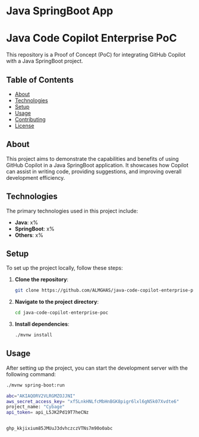 # Java SpringBoot App
# Java Code Copilot Enterprise PoC

This repository is a Proof of Concept (PoC) for integrating GitHub Copilot with a Java SpringBoot project.

## Table of Contents
 
- [About](#about)
- [Technologies](#technologies)
- [Setup](#setup)
- [Usage](#usage)
- [Contributing](#contributing)
- [License](#license)

## About

This project aims to demonstrate the capabilities and benefits of using GitHub Copilot in a Java SpringBoot application. It showcases how Copilot can assist in writing code, providing suggestions, and improving overall development efficiency.

## Technologies

The primary technologies used in this project include:

- **Java**: x%
- **SpringBoot**: x%
- **Others**: x%

## Setup

To set up the project locally, follow these steps:

1. **Clone the repository**:
    ```sh
    git clone https://github.com/ALMGHAS/java-code-copilot-enterprise-poc.git
    ```

2. **Navigate to the project directory**:
    ```sh
    cd java-code-copilot-enterprise-poc
    ```

3. **Install dependencies**:
    ```sh
    ./mvnw install
    ```

## Usage

After setting up the project, you can start the development server with the following command:

```sh
./mvnw spring-boot:run

abc="AKIAQORV2VLRGMZOJJNI"
aws_secret_access_key= "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"
project_name: "Cybage"
api_token= api_L5JK2Pd19T7heCNz


ghp_kkjixium85JMUuJ3dvhczczVTNs7m90o0abc
